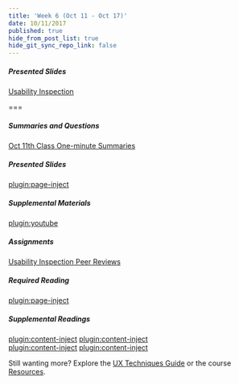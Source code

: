 ```yaml
---
title: 'Week 6 (Oct 11 - Oct 17)'
date: 10/11/2017
published: true
hide_from_post_list: true
hide_git_sync_repo_link: false
---
```


##### Presented Slides
[Usability Inspection](https://swipe.to/9967fp)

===

##### Summaries and Questions  
[Oct 11th Class One-minute Summaries](https://canvas.sfu.ca/courses/36662/assignments/267533)

##### Presented Slides  
[plugin:page-inject](/slides/unit-06)

##### Supplemental Materials  
[plugin:youtube](https://www.youtube.com/watch?v=QckIzHC99Xc)

##### Assignments
[Usability Inspection Peer Reviews](https://canvas.sfu.ca/courses/36662/)

##### Required Reading  
[plugin:page-inject](/readings/unit-06)

##### Supplemental Readings  
[plugin:content-inject](/topics-guide/how-to-plan-conduct-and-summarize-usability-tests/usability-testing-formal)
[plugin:content-inject](/topics-guide/how-to-plan-conduct-and-summarize-usability-tests/usability-test-surveys)  
[plugin:content-inject](/topics-guide/how-to-plan-conduct-and-summarize-usability-tests/usability-test-tasks)
[plugin:content-inject](/topics-guide/how-to-plan-conduct-and-summarize-usability-tests/usability-testing-informal)  

Still wanting more? Explore the [UX Techniques Guide](../../topics-guide) or the course [Resources](../../resources).
